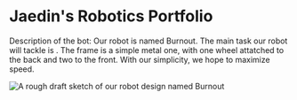 # Jaedin's Robotics Portfolio

Description of the bot: Our robot is named Burnout. The main task our robot will tackle is . The frame is a simple metal one, with one wheel attatched to the back and two to the front. With our simplicity, we hope to maximize speed.


![A rough draft sketch of our robot design named Burnout](https://github-production-user-asset-6210df.s3.amazonaws.com/142936402/263374798-634b4432-265c-4e1c-9d37-08dae88b453b.jpeg)
